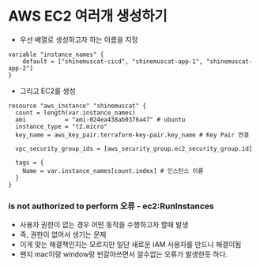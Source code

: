 # AWS EC2 여러개 생성하기

- 우선 배열로 생성하고자 하는 이름을 지정
```
variable "instance_names" {
    default = ["shinemuscat-cicd", "shinemuscat-app-1", "shinemuscat-app-2"]
}
```

- 그리고 EC2를 생성
```
resource "aws_instance" "shinemuscat" {
  count = length(var.instance_names)
  ami           = "ami-024ea438ab0376a47" # ubuntu
  instance_type = "t2.micro"
  key_name = aws_key_pair.terraform-key-pair.key_name # Key Pair 연결

  vpc_security_group_ids = [aws_security_group.ec2_security_group.id]

  tags = {
    Name = var.instance_names[count.index] # 인스턴스 이름
  }
}
```

### is not authorized to perform 오류 - ec2:RunInstances
- 사용자 권한이 없는 경우 어떤 동작을 수행하고자 할때 발생
- 즉, 권한이 없어서 생기는 문제
- 이게 맞는 해결책인지는 모르지만 일단 새로운 IAM 사용자를 만드니 해결이됨
- 왠지 mac이랑 window랑 번갈아쓰면서 알수없는 오류가 발생한듯 하다.